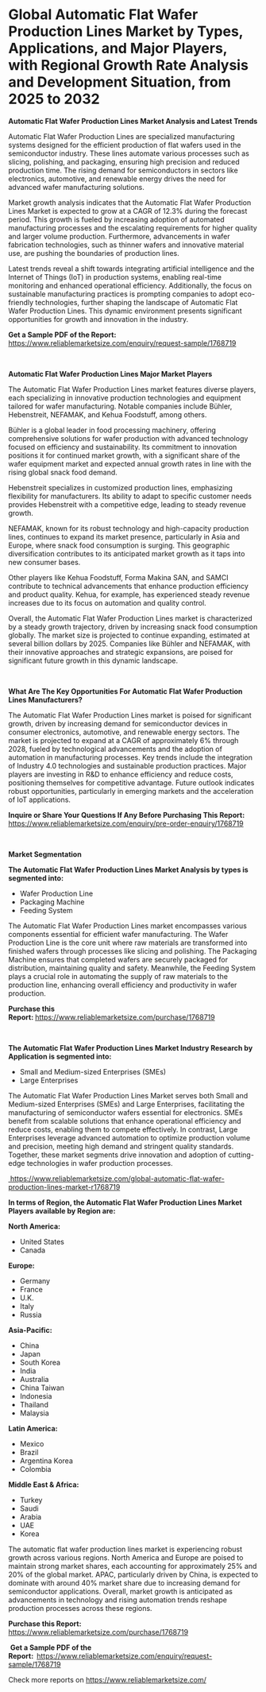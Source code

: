 <p><h1>Global Automatic Flat Wafer Production Lines Market by Types, Applications, and Major Players, with Regional Growth Rate Analysis and Development Situation, from 2025 to 2032</h1></p><p><strong>Automatic Flat Wafer Production Lines Market Analysis and Latest Trends</strong></p>
<p><p>Automatic Flat Wafer Production Lines are specialized manufacturing systems designed for the efficient production of flat wafers used in the semiconductor industry. These lines automate various processes such as slicing, polishing, and packaging, ensuring high precision and reduced production time. The rising demand for semiconductors in sectors like electronics, automotive, and renewable energy drives the need for advanced wafer manufacturing solutions.</p><p>Market growth analysis indicates that the Automatic Flat Wafer Production Lines Market is expected to grow at a CAGR of 12.3% during the forecast period. This growth is fueled by increasing adoption of automated manufacturing processes and the escalating requirements for higher quality and larger volume production. Furthermore, advancements in wafer fabrication technologies, such as thinner wafers and innovative material use, are pushing the boundaries of production lines.</p><p>Latest trends reveal a shift towards integrating artificial intelligence and the Internet of Things (IoT) in production systems, enabling real-time monitoring and enhanced operational efficiency. Additionally, the focus on sustainable manufacturing practices is prompting companies to adopt eco-friendly technologies, further shaping the landscape of Automatic Flat Wafer Production Lines. This dynamic environment presents significant opportunities for growth and innovation in the industry.</p></p>
<p><strong>Get a Sample PDF of the Report:&nbsp;</strong> <a href="https://www.reliablemarketsize.com/enquiry/request-sample/1768719?utm_campaign=2804&utm_medium=2&utm_source=Github&utm_content=ia&utm_term=12042025&utm_id=automatic-flat-wafer-production-lines">https://www.reliablemarketsize.com/enquiry/request-sample/1768719</a></p>
<p>&nbsp;</p>
<p><strong>Automatic Flat Wafer Production Lines Major Market Players</strong></p>
<p><p>The Automatic Flat Wafer Production Lines market features diverse players, each specializing in innovative production technologies and equipment tailored for wafer manufacturing. Notable companies include Bühler, Hebenstreit, NEFAMAK, and Kehua Foodstuff, among others.</p><p>Bühler is a global leader in food processing machinery, offering comprehensive solutions for wafer production with advanced technology focused on efficiency and sustainability. Its commitment to innovation positions it for continued market growth, with a significant share of the wafer equipment market and expected annual growth rates in line with the rising global snack food demand.</p><p>Hebenstreit specializes in customized production lines, emphasizing flexibility for manufacturers. Its ability to adapt to specific customer needs provides Hebenstreit with a competitive edge, leading to steady revenue growth.</p><p>NEFAMAK, known for its robust technology and high-capacity production lines, continues to expand its market presence, particularly in Asia and Europe, where snack food consumption is surging. This geographic diversification contributes to its anticipated market growth as it taps into new consumer bases.</p><p>Other players like Kehua Foodstuff, Forma Makina SAN, and SAMCI contribute to technical advancements that enhance production efficiency and product quality. Kehua, for example, has experienced steady revenue increases due to its focus on automation and quality control.</p><p>Overall, the Automatic Flat Wafer Production Lines market is characterized by a steady growth trajectory, driven by increasing snack food consumption globally. The market size is projected to continue expanding, estimated at several billion dollars by 2025. Companies like Bühler and NEFAMAK, with their innovative approaches and strategic expansions, are poised for significant future growth in this dynamic landscape.</p></p>
<p>&nbsp;</p>
<p><strong>What Are The Key Opportunities For Automatic Flat Wafer Production Lines Manufacturers?</strong></p>
<p><p>The Automatic Flat Wafer Production Lines market is poised for significant growth, driven by increasing demand for semiconductor devices in consumer electronics, automotive, and renewable energy sectors. The market is projected to expand at a CAGR of approximately 6% through 2028, fueled by technological advancements and the adoption of automation in manufacturing processes. Key trends include the integration of Industry 4.0 technologies and sustainable production practices. Major players are investing in R&D to enhance efficiency and reduce costs, positioning themselves for competitive advantage. Future outlook indicates robust opportunities, particularly in emerging markets and the acceleration of IoT applications.</p></p>
<p><strong>Inquire or Share Your Questions If Any Before Purchasing This Report:</strong> <a href="https://www.reliablemarketsize.com/enquiry/pre-order-enquiry/1768719?utm_campaign=2804&utm_medium=2&utm_source=Github&utm_content=ia&utm_term=12042025&utm_id=automatic-flat-wafer-production-lines">https://www.reliablemarketsize.com/enquiry/pre-order-enquiry/1768719</a></p>
<p>&nbsp;</p>
<p><strong>Market Segmentation</strong></p>
<p><strong>The Automatic Flat Wafer Production Lines Market Analysis by types is segmented into:</strong></p>
<p><ul><li>Wafer Production Line</li><li>Packaging Machine</li><li>Feeding System</li></ul></p>
<p><p>The Automatic Flat Wafer Production Lines market encompasses various components essential for efficient wafer manufacturing. The Wafer Production Line is the core unit where raw materials are transformed into finished wafers through processes like slicing and polishing. The Packaging Machine ensures that completed wafers are securely packaged for distribution, maintaining quality and safety. Meanwhile, the Feeding System plays a crucial role in automating the supply of raw materials to the production line, enhancing overall efficiency and productivity in wafer production.</p></p>
<p><strong>Purchase this Report:&nbsp;</strong><a href="https://www.reliablemarketsize.com/purchase/1768719?utm_campaign=2804&utm_medium=2&utm_source=Github&utm_content=ia&utm_term=12042025&utm_id=automatic-flat-wafer-production-lines">https://www.reliablemarketsize.com/purchase/1768719</a></p>
<p>&nbsp;</p>
<p><strong>The Automatic Flat Wafer Production Lines Market Industry Research by Application is segmented into:</strong></p>
<p><ul><li>Small and Medium-sized Enterprises (SMEs)</li><li>Large Enterprises</li></ul></p>
<p><p>The Automatic Flat Wafer Production Lines Market serves both Small and Medium-sized Enterprises (SMEs) and Large Enterprises, facilitating the manufacturing of semiconductor wafers essential for electronics. SMEs benefit from scalable solutions that enhance operational efficiency and reduce costs, enabling them to compete effectively. In contrast, Large Enterprises leverage advanced automation to optimize production volume and precision, meeting high demand and stringent quality standards. Together, these market segments drive innovation and adoption of cutting-edge technologies in wafer production processes.</p></p>
<p><a href="https://www.reliablemarketsize.com/global-automatic-flat-wafer-production-lines-market-r1768719?utm_campaign=2804&utm_medium=2&utm_source=Github&utm_content=ia&utm_term=12042025&utm_id=automatic-flat-wafer-production-lines">&nbsp;https://www.reliablemarketsize.com/global-automatic-flat-wafer-production-lines-market-r1768719</a></p>
<p><strong>In terms of Region, the Automatic Flat Wafer Production Lines Market Players available by Region are:</strong></p>
<p>
    <p> <strong> North America: </strong>
        <ul>
            <li>United States</li>
            <li>Canada</li>
        </ul>
        </p> 
    <p> <strong> Europe: </strong>
        <ul>
            <li>Germany</li>
            <li>France</li>
            <li>U.K.</li>
            <li>Italy</li>
            <li>Russia</li>
        </ul>
        </p> 
    <p> <strong> Asia-Pacific: </strong>
        <ul>
            <li>China</li>
            <li>Japan</li>
            <li>South Korea</li>
            <li>India</li>
            <li>Australia</li>
            <li>China Taiwan</li>
            <li>Indonesia</li>
            <li>Thailand</li>
            <li>Malaysia</li>
        </ul>
        </p> 
    <p> <strong> Latin America: </strong>
        <ul>
            <li>Mexico</li>
            <li>Brazil</li>
            <li>Argentina Korea</li>
            <li>Colombia</li>
        </ul>
        </p> 
    <p> <strong> Middle East & Africa: </strong>
        <ul>
            <li>Turkey</li>
            <li>Saudi</li>
            <li>Arabia</li>
            <li>UAE</li>
            <li>Korea</li>
        </ul>
    </p>
    </p>
<p><p>The automatic flat wafer production lines market is experiencing robust growth across various regions. North America and Europe are poised to maintain strong market shares, each accounting for approximately 25% and 20% of the global market. APAC, particularly driven by China, is expected to dominate with around 40% market share due to increasing demand for semiconductor applications. Overall, market growth is anticipated as advancements in technology and rising automation trends reshape production processes across these regions.</p></p>
<p><strong>Purchase this Report: </strong><a href="https://www.reliablemarketsize.com/purchase/1768719?utm_campaign=2804&utm_medium=2&utm_source=Github&utm_content=ia&utm_term=12042025&utm_id=automatic-flat-wafer-production-lines">https://www.reliablemarketsize.com/purchase/1768719</a></p>
<p>&nbsp;<strong>Get a Sample PDF of the Report:&nbsp;&nbsp;</strong><a href="https://www.reliablemarketsize.com/enquiry/request-sample/1768719?utm_campaign=2804&utm_medium=2&utm_source=Github&utm_content=ia&utm_term=12042025&utm_id=automatic-flat-wafer-production-lines">https://www.reliablemarketsize.com/enquiry/request-sample/1768719</a></p>
<p><strong></strong></p>
<p>Check more reports on <a href="https://www.reliablemarketsize.com/?utm_campaign=2804&utm_medium=2&utm_source=Github&utm_content=ia&utm_term=12042025&utm_id=automatic-flat-wafer-production-lines">https://www.reliablemarketsize.com/</a></p>